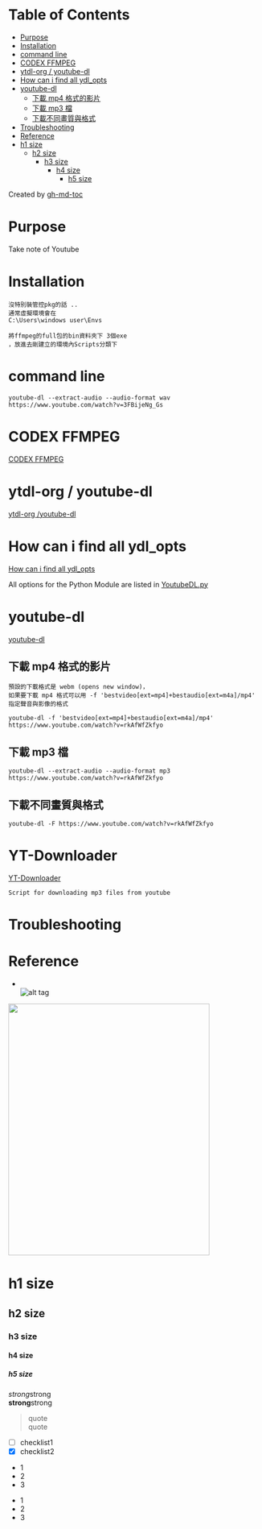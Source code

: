 
Table of Contents
=================

   * [Purpose](#purpose)
   * [Installation](#installation)
   * [command line](#command-line)
   * [CODEX FFMPEG](#codex-ffmpeg)
   * [ytdl-org / youtube-dl](#ytdl-org--youtube-dl)
   * [How can i find all ydl_opts](#how-can-i-find-all-ydl_opts)
   * [youtube-dl](#youtube-dl)
      * [下載 mp4 格式的影片](#下載-mp4-格式的影片)
      * [下載 mp3 檔](#下載-mp3-檔)
      * [下載不同畫質與格式](#下載不同畫質與格式)
   * [Troubleshooting](#troubleshooting)
   * [Reference](#reference)
   * [h1 size](#h1-size)
      * [h2 size](#h2-size)
         * [h3 size](#h3-size)
            * [h4 size](#h4-size)
               * [h5 size](#h5-size)

Created by [gh-md-toc](https://github.com/ekalinin/github-markdown-toc)


# Purpose
Take note of Youtube

# Installation  
```
沒特別裝管控pkg的話 .. 
通常虛擬環境會在
C:\Users\windows user\Envs
```

```
將ffmpeg的full包的bin資料夾下 3個exe
，放進去剛建立的環境內Scripts分類下
```


# command line
```
youtube-dl --extract-audio --audio-format wav  https://www.youtube.com/watch?v=3FBijeNg_Gs
```

# CODEX FFMPEG  
[CODEX FFMPEG](https://www.gyan.dev/ffmpeg/builds/)


#  ytdl-org / youtube-dl 
[ ytdl-org /youtube-dl ](https://github.com/ytdl-org/youtube-dl)


# How can i find all ydl_opts 
[How can i find all ydl_opts](https://stackoverflow.com/questions/38658046/how-can-i-find-all-ydl-opts)

All options for the Python Module are listed in [YoutubeDL.py](https://github.com/rg3/youtube-dl/blob/master/youtube_dl/YoutubeDL.py#L128-L278)


# youtube-dl
[youtube-dl](https://ianwu.tw/press/topic/command_line_program/youtube-dl)

## 下載 mp4 格式的影片  
```
預設的下載格式是 webm (opens new window)，
如果要下載 mp4 格式可以用 -f 'bestvideo[ext=mp4]+bestaudio[ext=m4a]/mp4' 指定聲音與影像的格式
```

```
youtube-dl -f 'bestvideo[ext=mp4]+bestaudio[ext=m4a]/mp4' https://www.youtube.com/watch?v=rkAfWfZkfyo
```

## 下載 mp3 檔
```
youtube-dl --extract-audio --audio-format mp3 https://www.youtube.com/watch?v=rkAfWfZkfyo
```


## 下載不同畫質與格式 
```
youtube-dl -F https://www.youtube.com/watch?v=rkAfWfZkfyo  
```


[](html#%E4%B8%8B%E8%BC%89-mp4-%E6%A0%BC%E5%BC%8F%E7%9A%84%E5%BD%B1%E7%89%87)


# YT-Downloader  
[YT-Downloader](https://github.com/Will-Bee/YT-Downloader)
```
Script for downloading mp3 files from youtube
```

# Troubleshooting


# Reference

 

* []()  
![alt tag]()
<img src="" width="400" height="500">  

# h1 size

## h2 size

### h3 size

#### h4 size

##### h5 size

*strong*strong  
**strong**strong  

> quote  
> quote

- [ ] checklist1
- [x] checklist2

* 1
* 2
* 3

- 1
- 2
- 3







